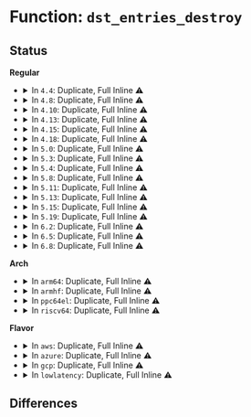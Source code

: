 # Function: <code>dst_entries_destroy</code>

## Status
<b>Regular</b>
<ul>
<li>
<details>
<summary>In <code>4.4</code>: Duplicate, Full Inline ⚠️</summary>

**Collision:** Static Duplication

**Inline:** Full

**Transformation:** False

**Instances:**

```
In net/ipv4/xfrm4_policy.c (ffffffff817af345)
Location: include/net/dst_ops.h:69
Inline: True
Inline callers:
  - net/ipv4/xfrm4_policy.c:xfrm4_net_exit
  - net/ipv4/xfrm4_policy.c:xfrm4_net_init
```
```
In net/ipv6/route.c (ffffffff817d44b1)
Location: include/net/dst_ops.h:69
Inline: True
Inline callers:
  - net/ipv6/route.c:ip6_route_net_exit
  - net/ipv6/route.c:ip6_route_net_init
  - net/ipv6/route.c:ip6_route_init
  - net/ipv6/route.c:ip6_route_cleanup
```
```
In net/ipv6/xfrm6_policy.c (ffffffff817fbd15)
Location: include/net/dst_ops.h:69
Inline: True
Inline callers:
  - net/ipv6/xfrm6_policy.c:xfrm6_net_exit
  - net/ipv6/xfrm6_policy.c:xfrm6_net_init
```
</details>
</li>
<li>
<details>
<summary>In <code>4.8</code>: Duplicate, Full Inline ⚠️</summary>

**Collision:** Static Duplication

**Inline:** Full

**Transformation:** False

**Instances:**

```
In net/ipv4/xfrm4_policy.c (ffffffff8181c245)
Location: include/net/dst_ops.h:69
Inline: True
Inline callers:
  - net/ipv4/xfrm4_policy.c:xfrm4_net_exit
  - net/ipv4/xfrm4_policy.c:xfrm4_net_init
```
```
In net/ipv6/route.c (ffffffff818473a8)
Location: include/net/dst_ops.h:69
Inline: True
Inline callers:
  - net/ipv6/route.c:ip6_route_cleanup
  - net/ipv6/route.c:ip6_route_init
  - net/ipv6/route.c:ip6_route_net_exit
  - net/ipv6/route.c:ip6_route_net_init
```
```
In net/ipv6/xfrm6_policy.c (ffffffff8186b5e5)
Location: include/net/dst_ops.h:69
Inline: True
Inline callers:
  - net/ipv6/xfrm6_policy.c:xfrm6_net_exit
  - net/ipv6/xfrm6_policy.c:xfrm6_net_init
```
</details>
</li>
<li>
<details>
<summary>In <code>4.10</code>: Duplicate, Full Inline ⚠️</summary>

**Collision:** Static Duplication

**Inline:** Full

**Transformation:** False

**Instances:**

```
In net/ipv4/xfrm4_policy.c (ffffffff8184db05)
Location: include/net/dst_ops.h:69
Inline: True
Inline callers:
  - net/ipv4/xfrm4_policy.c:xfrm4_net_exit
  - net/ipv4/xfrm4_policy.c:xfrm4_net_init
```
```
In net/ipv6/route.c (ffffffff818791e8)
Location: include/net/dst_ops.h:69
Inline: True
Inline callers:
  - net/ipv6/route.c:ip6_route_cleanup
  - net/ipv6/route.c:ip6_route_init
  - net/ipv6/route.c:ip6_route_net_exit
  - net/ipv6/route.c:ip6_route_net_init
```
```
In net/ipv6/xfrm6_policy.c (ffffffff8189e445)
Location: include/net/dst_ops.h:69
Inline: True
Inline callers:
  - net/ipv6/xfrm6_policy.c:xfrm6_net_exit
  - net/ipv6/xfrm6_policy.c:xfrm6_net_init
```
</details>
</li>
<li>
<details>
<summary>In <code>4.13</code>: Duplicate, Full Inline ⚠️</summary>

**Collision:** Static Duplication

**Inline:** Full

**Transformation:** False

**Instances:**

```
In net/ipv4/xfrm4_policy.c (ffffffff81871565)
Location: include/net/dst_ops.h:64
Inline: True
Inline callers:
  - net/ipv4/xfrm4_policy.c:xfrm4_net_exit
  - net/ipv4/xfrm4_policy.c:xfrm4_net_init
```
```
In net/ipv6/route.c (ffffffff8189eb88)
Location: include/net/dst_ops.h:64
Inline: True
Inline callers:
  - net/ipv6/route.c:ip6_route_cleanup
  - net/ipv6/route.c:ip6_route_init
  - net/ipv6/route.c:ip6_route_net_exit
  - net/ipv6/route.c:ip6_route_net_init
```
```
In net/ipv6/xfrm6_policy.c (ffffffff818c4975)
Location: include/net/dst_ops.h:64
Inline: True
Inline callers:
  - net/ipv6/xfrm6_policy.c:xfrm6_net_exit
  - net/ipv6/xfrm6_policy.c:xfrm6_net_init
```
</details>
</li>
<li>
<details>
<summary>In <code>4.15</code>: Duplicate, Full Inline ⚠️</summary>

**Collision:** Static Duplication

**Inline:** Full

**Transformation:** False

**Instances:**

```
In net/ipv4/xfrm4_policy.c (ffffffff818f1f55)
Location: include/net/dst_ops.h:65
Inline: True
Inline callers:
  - net/ipv4/xfrm4_policy.c:xfrm4_net_exit
  - net/ipv4/xfrm4_policy.c:xfrm4_net_init
```
```
In net/ipv6/route.c (ffffffff81921138)
Location: include/net/dst_ops.h:65
Inline: True
Inline callers:
  - net/ipv6/route.c:ip6_route_cleanup
  - net/ipv6/route.c:ip6_route_init
  - net/ipv6/route.c:ip6_route_net_exit
  - net/ipv6/route.c:ip6_route_net_init
```
```
In net/ipv6/xfrm6_policy.c (ffffffff81947c15)
Location: include/net/dst_ops.h:65
Inline: True
Inline callers:
  - net/ipv6/xfrm6_policy.c:xfrm6_net_exit
  - net/ipv6/xfrm6_policy.c:xfrm6_net_init
```
</details>
</li>
<li>
<details>
<summary>In <code>4.18</code>: Duplicate, Full Inline ⚠️</summary>

**Collision:** Static Duplication

**Inline:** Full

**Transformation:** False

**Instances:**

```
In net/ipv4/xfrm4_policy.c (ffffffff819487c5)
Location: include/net/dst_ops.h:65
Inline: True
Inline callers:
  - net/ipv4/xfrm4_policy.c:xfrm4_net_exit
  - net/ipv4/xfrm4_policy.c:xfrm4_net_init
```
```
In net/ipv6/route.c (ffffffff819794e8)
Location: include/net/dst_ops.h:65
Inline: True
Inline callers:
  - net/ipv6/route.c:ip6_route_cleanup
  - net/ipv6/route.c:ip6_route_init
  - net/ipv6/route.c:ip6_route_net_exit
  - net/ipv6/route.c:ip6_route_net_init
```
```
In net/ipv6/xfrm6_policy.c (ffffffff819a0d25)
Location: include/net/dst_ops.h:65
Inline: True
Inline callers:
  - net/ipv6/xfrm6_policy.c:xfrm6_net_exit
  - net/ipv6/xfrm6_policy.c:xfrm6_net_init
```
</details>
</li>
<li>
<details>
<summary>In <code>5.0</code>: Duplicate, Full Inline ⚠️</summary>

**Collision:** Static Duplication

**Inline:** Full

**Transformation:** False

**Instances:**

```
In net/ipv4/xfrm4_policy.c (ffffffff8197a495)
Location: include/net/dst_ops.h:65
Inline: True
Inline callers:
  - net/ipv4/xfrm4_policy.c:xfrm4_net_exit
  - net/ipv4/xfrm4_policy.c:xfrm4_net_init
```
```
In net/ipv6/route.c (ffffffff819af0c8)
Location: include/net/dst_ops.h:65
Inline: True
Inline callers:
  - net/ipv6/route.c:ip6_route_cleanup
  - net/ipv6/route.c:ip6_route_init
  - net/ipv6/route.c:ip6_route_net_exit
  - net/ipv6/route.c:ip6_route_net_init
```
```
In net/ipv6/xfrm6_policy.c (ffffffff819d7945)
Location: include/net/dst_ops.h:65
Inline: True
Inline callers:
  - net/ipv6/xfrm6_policy.c:xfrm6_net_exit
  - net/ipv6/xfrm6_policy.c:xfrm6_net_init
```
</details>
</li>
<li>
<details>
<summary>In <code>5.3</code>: Duplicate, Full Inline ⚠️</summary>

**Collision:** Static Duplication

**Inline:** Full

**Transformation:** False

**Instances:**

```
In net/ipv4/xfrm4_policy.c (ffffffff819e3fa5)
Location: include/net/dst_ops.h:65
Inline: True
Inline callers:
  - net/ipv4/xfrm4_policy.c:xfrm4_net_exit
  - net/ipv4/xfrm4_policy.c:xfrm4_net_init
```
```
In net/ipv6/route.c (ffffffff81a1d238)
Location: include/net/dst_ops.h:65
Inline: True
Inline callers:
  - net/ipv6/route.c:ip6_route_cleanup
  - net/ipv6/route.c:ip6_route_init
  - net/ipv6/route.c:ip6_route_net_exit
  - net/ipv6/route.c:ip6_route_net_init
```
```
In net/ipv6/xfrm6_policy.c (ffffffff81a46975)
Location: include/net/dst_ops.h:65
Inline: True
Inline callers:
  - net/ipv6/xfrm6_policy.c:xfrm6_net_exit
  - net/ipv6/xfrm6_policy.c:xfrm6_net_init
```
</details>
</li>
<li>
<details>
<summary>In <code>5.4</code>: Duplicate, Full Inline ⚠️</summary>

**Collision:** Static Duplication

**Inline:** Full

**Transformation:** False

**Instances:**

```
In net/ipv4/xfrm4_policy.c (ffffffff81a1afa5)
Location: include/net/dst_ops.h:66
Inline: True
Inline callers:
  - net/ipv4/xfrm4_policy.c:xfrm4_net_exit
  - net/ipv4/xfrm4_policy.c:xfrm4_net_init
```
```
In net/ipv6/route.c (ffffffff81a53f08)
Location: include/net/dst_ops.h:66
Inline: True
Inline callers:
  - net/ipv6/route.c:ip6_route_cleanup
  - net/ipv6/route.c:ip6_route_init
  - net/ipv6/route.c:ip6_route_net_exit
  - net/ipv6/route.c:ip6_route_net_init
```
```
In net/ipv6/xfrm6_policy.c (ffffffff81a7d525)
Location: include/net/dst_ops.h:66
Inline: True
Inline callers:
  - net/ipv6/xfrm6_policy.c:xfrm6_net_exit
  - net/ipv6/xfrm6_policy.c:xfrm6_net_init
```
</details>
</li>
<li>
<details>
<summary>In <code>5.8</code>: Duplicate, Full Inline ⚠️</summary>

**Collision:** Static Duplication

**Inline:** Full

**Transformation:** False

**Instances:**

```
In net/ipv4/xfrm4_policy.c (ffffffff81b0c025)
Location: include/net/dst_ops.h:68
Inline: True
Inline callers:
  - net/ipv4/xfrm4_policy.c:xfrm4_net_exit
  - net/ipv4/xfrm4_policy.c:xfrm4_net_init
```
```
In net/ipv6/route.c (ffffffff81b4b5a4)
Location: include/net/dst_ops.h:68
Inline: True
Inline callers:
  - net/ipv6/route.c:ip6_route_cleanup
  - net/ipv6/route.c:ip6_route_init
  - net/ipv6/route.c:ip6_route_net_exit
  - net/ipv6/route.c:ip6_route_net_init
```
```
In net/ipv6/xfrm6_policy.c (ffffffff81b77ef5)
Location: include/net/dst_ops.h:68
Inline: True
Inline callers:
  - net/ipv6/xfrm6_policy.c:xfrm6_net_exit
  - net/ipv6/xfrm6_policy.c:xfrm6_net_init
```
</details>
</li>
<li>
<details>
<summary>In <code>5.11</code>: Duplicate, Full Inline ⚠️</summary>

**Collision:** Static Duplication

**Inline:** Full

**Transformation:** False

**Instances:**

```
In net/ipv4/xfrm4_policy.c (ffffffff81b1a3a5)
Location: include/net/dst_ops.h:68
Inline: True
Inline callers:
  - net/ipv4/xfrm4_policy.c:xfrm4_net_exit
  - net/ipv4/xfrm4_policy.c:xfrm4_net_init
```
```
In net/ipv6/route.c (ffffffff81b5a234)
Location: include/net/dst_ops.h:68
Inline: True
Inline callers:
  - net/ipv6/route.c:ip6_route_cleanup
  - net/ipv6/route.c:ip6_route_init
  - net/ipv6/route.c:ip6_route_net_exit
  - net/ipv6/route.c:ip6_route_net_init
```
```
In net/ipv6/xfrm6_policy.c (ffffffff81b86e35)
Location: include/net/dst_ops.h:68
Inline: True
Inline callers:
  - net/ipv6/xfrm6_policy.c:xfrm6_net_exit
  - net/ipv6/xfrm6_policy.c:xfrm6_net_init
```
</details>
</li>
<li>
<details>
<summary>In <code>5.13</code>: Duplicate, Full Inline ⚠️</summary>

**Collision:** Static Duplication

**Inline:** Full

**Transformation:** False

**Instances:**

```
In net/ipv4/xfrm4_policy.c (ffffffff81b08045)
Location: include/net/dst_ops.h:68
Inline: True
Inline callers:
  - net/ipv4/xfrm4_policy.c:xfrm4_net_exit
  - net/ipv4/xfrm4_policy.c:xfrm4_net_init
```
```
In net/ipv6/route.c (ffffffff81b48414)
Location: include/net/dst_ops.h:68
Inline: True
Inline callers:
  - net/ipv6/route.c:ip6_route_cleanup
  - net/ipv6/route.c:ip6_route_init
  - net/ipv6/route.c:ip6_route_net_exit
  - net/ipv6/route.c:ip6_route_net_init
```
```
In net/ipv6/xfrm6_policy.c (ffffffff81b75b05)
Location: include/net/dst_ops.h:68
Inline: True
Inline callers:
  - net/ipv6/xfrm6_policy.c:xfrm6_net_exit
  - net/ipv6/xfrm6_policy.c:xfrm6_net_init
```
</details>
</li>
<li>
<details>
<summary>In <code>5.15</code>: Duplicate, Full Inline ⚠️</summary>

**Collision:** Static Duplication

**Inline:** Full

**Transformation:** False

**Instances:**

```
In net/ipv4/xfrm4_policy.c (ffffffff81bcaf45)
Location: include/net/dst_ops.h:68
Inline: True
Inline callers:
  - net/ipv4/xfrm4_policy.c:xfrm4_net_exit
  - net/ipv4/xfrm4_policy.c:xfrm4_net_init
```
```
In net/ipv6/route.c (ffffffff81c0f6e4)
Location: include/net/dst_ops.h:68
Inline: True
Inline callers:
  - net/ipv6/route.c:ip6_route_cleanup
  - net/ipv6/route.c:ip6_route_init
  - net/ipv6/route.c:ip6_route_net_exit
  - net/ipv6/route.c:ip6_route_net_init
```
```
In net/ipv6/xfrm6_policy.c (ffffffff81c40575)
Location: include/net/dst_ops.h:68
Inline: True
Inline callers:
  - net/ipv6/xfrm6_policy.c:xfrm6_net_exit
  - net/ipv6/xfrm6_policy.c:xfrm6_net_init
```
</details>
</li>
<li>
<details>
<summary>In <code>5.19</code>: Duplicate, Full Inline ⚠️</summary>

**Collision:** Static Duplication

**Inline:** Full

**Transformation:** False

**Instances:**

```
In net/ipv4/xfrm4_policy.c (ffffffff81d608d5)
Location: include/net/dst_ops.h:68
Inline: True
Inline callers:
  - net/ipv4/xfrm4_policy.c:xfrm4_net_exit
  - net/ipv4/xfrm4_policy.c:xfrm4_net_init
```
```
In net/ipv6/route.c (ffffffff81daa874)
Location: include/net/dst_ops.h:68
Inline: True
Inline callers:
  - net/ipv6/route.c:ip6_route_cleanup
  - net/ipv6/route.c:ip6_route_init
  - net/ipv6/route.c:ip6_route_net_exit
  - net/ipv6/route.c:ip6_route_net_init
```
```
In net/ipv6/xfrm6_policy.c (ffffffff81ddebd5)
Location: include/net/dst_ops.h:68
Inline: True
Inline callers:
  - net/ipv6/xfrm6_policy.c:xfrm6_net_exit
  - net/ipv6/xfrm6_policy.c:xfrm6_net_init
```
</details>
</li>
<li>
<details>
<summary>In <code>6.2</code>: Duplicate, Full Inline ⚠️</summary>

**Collision:** Static Duplication

**Inline:** Full

**Transformation:** False

**Instances:**

```
In net/ipv4/xfrm4_policy.c (ffffffff81f2b0c5)
Location: include/net/dst_ops.h:68
Inline: True
Inline callers:
  - net/ipv4/xfrm4_policy.c:xfrm4_net_exit
  - net/ipv4/xfrm4_policy.c:xfrm4_net_init
```
```
In net/ipv6/route.c (ffffffff81f7a084)
Location: include/net/dst_ops.h:68
Inline: True
Inline callers:
  - net/ipv6/route.c:ip6_route_cleanup
  - net/ipv6/route.c:ip6_route_init
  - net/ipv6/route.c:ip6_route_net_exit
  - net/ipv6/route.c:ip6_route_net_init
```
```
In net/ipv6/xfrm6_policy.c (ffffffff81fb0dc5)
Location: include/net/dst_ops.h:68
Inline: True
Inline callers:
  - net/ipv6/xfrm6_policy.c:xfrm6_net_exit
  - net/ipv6/xfrm6_policy.c:xfrm6_net_init
```
</details>
</li>
<li>
<details>
<summary>In <code>6.5</code>: Duplicate, Full Inline ⚠️</summary>

**Collision:** Static Duplication

**Inline:** Full

**Transformation:** False

**Instances:**

```
In net/ipv4/xfrm4_policy.c (ffffffff81f8ad95)
Location: include/net/dst_ops.h:68
Inline: True
Inline callers:
  - net/ipv4/xfrm4_policy.c:xfrm4_net_exit
  - net/ipv4/xfrm4_policy.c:xfrm4_net_init
```
```
In net/ipv6/route.c (ffffffff81fda294)
Location: include/net/dst_ops.h:68
Inline: True
Inline callers:
  - net/ipv6/route.c:ip6_route_cleanup
  - net/ipv6/route.c:ip6_route_init
  - net/ipv6/route.c:ip6_route_net_exit
  - net/ipv6/route.c:ip6_route_net_init
```
```
In net/ipv6/xfrm6_policy.c (ffffffff82011475)
Location: include/net/dst_ops.h:68
Inline: True
Inline callers:
  - net/ipv6/xfrm6_policy.c:xfrm6_net_exit
  - net/ipv6/xfrm6_policy.c:xfrm6_net_init
```
</details>
</li>
<li>
<details>
<summary>In <code>6.8</code>: Duplicate, Full Inline ⚠️</summary>

**Collision:** Static Duplication

**Inline:** Full

**Transformation:** False

**Instances:**

```
In net/ipv4/xfrm4_policy.c (ffffffff820524a5)
Location: include/net/dst_ops.h:68
Inline: True
Inline callers:
  - net/ipv4/xfrm4_policy.c:xfrm4_net_exit
  - net/ipv4/xfrm4_policy.c:xfrm4_net_init
```
```
In net/ipv6/route.c (ffffffff820a7ce4)
Location: include/net/dst_ops.h:68
Inline: True
Inline callers:
  - net/ipv6/route.c:ip6_route_cleanup
  - net/ipv6/route.c:ip6_route_init
  - net/ipv6/route.c:ip6_route_net_exit
  - net/ipv6/route.c:ip6_route_net_init
```
```
In net/ipv6/xfrm6_policy.c (ffffffff820e0405)
Location: include/net/dst_ops.h:68
Inline: True
Inline callers:
  - net/ipv6/xfrm6_policy.c:xfrm6_net_exit
  - net/ipv6/xfrm6_policy.c:xfrm6_net_init
```
</details>
</li>
</ul>
<b>Arch</b>
<ul>
<li>
<details>
<summary>In <code>arm64</code>: Duplicate, Full Inline ⚠️</summary>

**Collision:** Static Duplication

**Inline:** Full

**Transformation:** False

**Instances:**

```
In net/ipv4/xfrm4_policy.c (ffff800010cd70e0)
Location: include/net/dst_ops.h:66
Inline: True
Inline callers:
  - net/ipv4/xfrm4_policy.c:xfrm4_net_exit
  - net/ipv4/xfrm4_policy.c:xfrm4_net_init
```
```
In net/ipv6/route.c (ffff800010d18008)
Location: include/net/dst_ops.h:66
Inline: True
Inline callers:
  - net/ipv6/route.c:ip6_route_cleanup
  - net/ipv6/route.c:ip6_route_init
  - net/ipv6/route.c:ip6_route_net_exit
  - net/ipv6/route.c:ip6_route_net_init
```
```
In net/ipv6/xfrm6_policy.c (ffff800010d486d0)
Location: include/net/dst_ops.h:66
Inline: True
Inline callers:
  - net/ipv6/xfrm6_policy.c:xfrm6_net_exit
  - net/ipv6/xfrm6_policy.c:xfrm6_net_init
```
</details>
</li>
<li>
<details>
<summary>In <code>armhf</code>: Duplicate, Full Inline ⚠️</summary>

**Collision:** Static Duplication

**Inline:** Full

**Transformation:** False

**Instances:**

```
In net/ipv4/xfrm4_policy.c (c0de0cf4)
Location: include/net/dst_ops.h:66
Inline: True
Inline callers:
  - net/ipv4/xfrm4_policy.c:xfrm4_net_exit
  - net/ipv4/xfrm4_policy.c:xfrm4_net_init
```
```
In net/ipv6/route.c (c0e1dbec)
Location: include/net/dst_ops.h:66
Inline: True
Inline callers:
  - net/ipv6/route.c:ip6_route_cleanup
  - net/ipv6/route.c:ip6_route_init
  - net/ipv6/route.c:ip6_route_net_exit
  - net/ipv6/route.c:ip6_route_net_init
```
```
In net/ipv6/xfrm6_policy.c (c0e49c10)
Location: include/net/dst_ops.h:66
Inline: True
Inline callers:
  - net/ipv6/xfrm6_policy.c:xfrm6_net_exit
  - net/ipv6/xfrm6_policy.c:xfrm6_net_init
```
</details>
</li>
<li>
<details>
<summary>In <code>ppc64el</code>: Duplicate, Full Inline ⚠️</summary>

**Collision:** Static Duplication

**Inline:** Full

**Transformation:** False

**Instances:**

```
In net/ipv4/xfrm4_policy.c (c000000000df6d90)
Location: include/net/dst_ops.h:66
Inline: True
Inline callers:
  - net/ipv4/xfrm4_policy.c:xfrm4_net_exit
  - net/ipv4/xfrm4_policy.c:xfrm4_net_init
```
```
In net/ipv6/route.c (c000000000e45cf4)
Location: include/net/dst_ops.h:66
Inline: True
Inline callers:
  - net/ipv6/route.c:ip6_route_cleanup
  - net/ipv6/route.c:ip6_route_init
  - net/ipv6/route.c:ip6_route_net_exit
  - net/ipv6/route.c:ip6_route_net_init
```
```
In net/ipv6/xfrm6_policy.c (c000000000e7d7e0)
Location: include/net/dst_ops.h:66
Inline: True
Inline callers:
  - net/ipv6/xfrm6_policy.c:xfrm6_net_exit
  - net/ipv6/xfrm6_policy.c:xfrm6_net_init
```
</details>
</li>
<li>
<details>
<summary>In <code>riscv64</code>: Duplicate, Full Inline ⚠️</summary>

**Collision:** Static Duplication

**Inline:** Full

**Transformation:** False

**Instances:**

```
In net/ipv4/xfrm4_policy.c (ffffffe0008278ec)
Location: include/net/dst_ops.h:66
Inline: True
Inline callers:
  - net/ipv4/xfrm4_policy.c:xfrm4_net_exit
  - net/ipv4/xfrm4_policy.c:xfrm4_net_init
```
```
In net/ipv6/route.c (ffffffe00085cf82)
Location: include/net/dst_ops.h:66
Inline: True
Inline callers:
  - net/ipv6/route.c:ip6_route_cleanup
  - net/ipv6/route.c:ip6_route_init
  - net/ipv6/route.c:ip6_route_net_exit
  - net/ipv6/route.c:ip6_route_net_init
```
```
In net/ipv6/xfrm6_policy.c (ffffffe000881d2a)
Location: include/net/dst_ops.h:66
Inline: True
Inline callers:
  - net/ipv6/xfrm6_policy.c:xfrm6_net_exit
  - net/ipv6/xfrm6_policy.c:xfrm6_net_init
```
</details>
</li>
</ul>
<b>Flavor</b>
<ul>
<li>
<details>
<summary>In <code>aws</code>: Duplicate, Full Inline ⚠️</summary>

**Collision:** Static Duplication

**Inline:** Full

**Transformation:** False

**Instances:**

```
In net/ipv4/xfrm4_policy.c (ffffffff819ba635)
Location: include/net/dst_ops.h:66
Inline: True
Inline callers:
  - net/ipv4/xfrm4_policy.c:xfrm4_net_exit
  - net/ipv4/xfrm4_policy.c:xfrm4_net_init
```
```
In net/ipv6/route.c (ffffffff819f3598)
Location: include/net/dst_ops.h:66
Inline: True
Inline callers:
  - net/ipv6/route.c:ip6_route_cleanup
  - net/ipv6/route.c:ip6_route_init
  - net/ipv6/route.c:ip6_route_net_exit
  - net/ipv6/route.c:ip6_route_net_init
```
```
In net/ipv6/xfrm6_policy.c (ffffffff81a1cbb5)
Location: include/net/dst_ops.h:66
Inline: True
Inline callers:
  - net/ipv6/xfrm6_policy.c:xfrm6_net_exit
  - net/ipv6/xfrm6_policy.c:xfrm6_net_init
```
</details>
</li>
<li>
<details>
<summary>In <code>azure</code>: Duplicate, Full Inline ⚠️</summary>

**Collision:** Static Duplication

**Inline:** Full

**Transformation:** False

**Instances:**

```
In net/ipv4/xfrm4_policy.c (ffffffff81977425)
Location: include/net/dst_ops.h:66
Inline: True
Inline callers:
  - net/ipv4/xfrm4_policy.c:xfrm4_net_exit
  - net/ipv4/xfrm4_policy.c:xfrm4_net_init
```
```
In net/ipv6/route.c (ffffffff819b0358)
Location: include/net/dst_ops.h:66
Inline: True
Inline callers:
  - net/ipv6/route.c:ip6_route_cleanup
  - net/ipv6/route.c:ip6_route_init
  - net/ipv6/route.c:ip6_route_net_exit
  - net/ipv6/route.c:ip6_route_net_init
```
```
In net/ipv6/xfrm6_policy.c (ffffffff819d9975)
Location: include/net/dst_ops.h:66
Inline: True
Inline callers:
  - net/ipv6/xfrm6_policy.c:xfrm6_net_exit
  - net/ipv6/xfrm6_policy.c:xfrm6_net_init
```
</details>
</li>
<li>
<details>
<summary>In <code>gcp</code>: Duplicate, Full Inline ⚠️</summary>

**Collision:** Static Duplication

**Inline:** Full

**Transformation:** False

**Instances:**

```
In net/ipv4/xfrm4_policy.c (ffffffff81a250b5)
Location: include/net/dst_ops.h:66
Inline: True
Inline callers:
  - net/ipv4/xfrm4_policy.c:xfrm4_net_exit
  - net/ipv4/xfrm4_policy.c:xfrm4_net_init
```
```
In net/ipv6/route.c (ffffffff81a5e018)
Location: include/net/dst_ops.h:66
Inline: True
Inline callers:
  - net/ipv6/route.c:ip6_route_cleanup
  - net/ipv6/route.c:ip6_route_init
  - net/ipv6/route.c:ip6_route_net_exit
  - net/ipv6/route.c:ip6_route_net_init
```
```
In net/ipv6/xfrm6_policy.c (ffffffff81a87635)
Location: include/net/dst_ops.h:66
Inline: True
Inline callers:
  - net/ipv6/xfrm6_policy.c:xfrm6_net_exit
  - net/ipv6/xfrm6_policy.c:xfrm6_net_init
```
</details>
</li>
<li>
<details>
<summary>In <code>lowlatency</code>: Duplicate, Full Inline ⚠️</summary>

**Collision:** Static Duplication

**Inline:** Full

**Transformation:** False

**Instances:**

```
In net/ipv4/xfrm4_policy.c (ffffffff81a30525)
Location: include/net/dst_ops.h:66
Inline: True
Inline callers:
  - net/ipv4/xfrm4_policy.c:xfrm4_net_exit
  - net/ipv4/xfrm4_policy.c:xfrm4_net_init
```
```
In net/ipv6/route.c (ffffffff81a6a428)
Location: include/net/dst_ops.h:66
Inline: True
Inline callers:
  - net/ipv6/route.c:ip6_route_cleanup
  - net/ipv6/route.c:ip6_route_init
  - net/ipv6/route.c:ip6_route_net_exit
  - net/ipv6/route.c:ip6_route_net_init
```
```
In net/ipv6/xfrm6_policy.c (ffffffff81a94205)
Location: include/net/dst_ops.h:66
Inline: True
Inline callers:
  - net/ipv6/xfrm6_policy.c:xfrm6_net_exit
  - net/ipv6/xfrm6_policy.c:xfrm6_net_init
```
</details>
</li>
</ul>

## Differences
